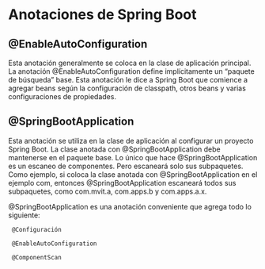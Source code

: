 # Anotaciones de Spring Boot

## @EnableAutoConfiguration

Esta anotación generalmente se coloca en la clase de aplicación principal. La anotación @EnableAutoConfiguration define implícitamente un “paquete de búsqueda” base. Esta anotación le dice a Spring Boot que comience a agregar beans según la configuración de classpath, otros beans y varias configuraciones de propiedades.

## @SpringBootApplication

Esta anotación se utiliza en la clase de aplicación al configurar un proyecto Spring Boot. La clase anotada con @SpringBootApplication debe mantenerse en el paquete base. Lo único que hace @SpringBootApplication es un escaneo de componentes. Pero escaneará solo sus subpaquetes. Como ejemplo, si coloca la clase anotada con @SpringBootApplication en el ejemplo com, entonces @SpringBootApplication escaneará todos sus subpaquetes, como com.mvit.a, com.apps.b y com.apps.a.x.

@SpringBootApplication es una anotación conveniente que agrega todo lo siguiente:

     @Configuración

     @EnableAutoConfiguration

     @ComponentScan
